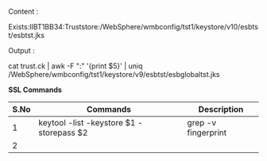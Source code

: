 Content :

Exists:IIBT1BB34:Truststore:/WebSphere/wmbconfig/tst1/keystore/v10/esbtst/esbtst.jks

Output :

cat trust.ck | awk -F ":" '{print $5}' | uniq
/WebSphere/wmbconfig/tst1/keystore/v9/esbtst/esbglobaltst.jks

**SSL Commands**


| S.No | Commands | Description |
| ------ | ---------- | ------------- |
| 1    |keytool -list -keystore $1 -storepass $2 | grep -v fingerprint | grep -v Keystore | grep -v keystore | awk -F"," '{print $1}' | grep -v '^[[:space:]]*$' | sort > /tmp/alllbls          |finger print             |
| 2    |          |             |
